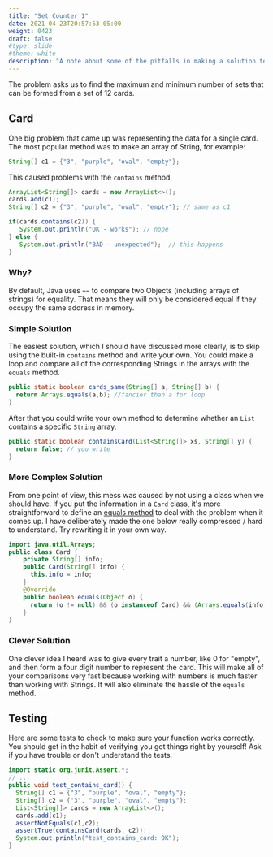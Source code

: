 ```yaml
---
title: "Set Counter 1"
date: 2021-04-23T20:57:53-05:00
weight: 0423
draft: false
#type: slide
#theme: white
description: "A note about some of the pitfalls in making a solution to Set Counter 1 (ProCom 5.0)."
---
```


The problem asks us to find the maximum and minimum number of sets that can be formed from a
set of 12 cards.

## Card

One big problem that came up was representing the data for a single card. The most popular
method was to make an array of String, for example:

```java
String[] c1 = {"3", "purple", "oval", "empty"};
```
    
This caused problems with the `contains` method.

```java
ArrayList<String[]> cards = new ArrayList<>();
cards.add(c1);
String[] c2 = {"3", "purple", "oval", "empty"}; // same as c1

if(cards.contains(c2)) {
   System.out.println("OK - works"); // nope
} else { 
   System.out.println("BAD - unexpected");  // this happens
}
```

### Why?

By default, Java uses `==` to compare two Objects (including arrays of strings) for
equality. That means they will only be considered equal if they occupy the same address in
memory.
    
### Simple Solution

The easiest solution, which I should have discussed more clearly, is to skip using the built-in
`contains` method and write your own. You could make a loop and compare all of the
corresponding Strings in the arrays with the `equals` method.

```java
public static boolean cards_same(String[] a, String[] b) {
  return Arrays.equals(a,b); //fancier than a for loop
}
```

After that you could write your own method to determine whether an `List` contains a
specific `String` array.

```java
public static boolean containsCard(List<String[]> xs, String[] y) {
  return false; // you write
}
```

### More Complex Solution

From one point of view, this mess was caused by not using a class when we should have.  If you
put the information in a `Card` class, it's more straightforward to define an [equals method](https://stackoverflow.com/questions/8180430/how-to-override-equals-method-in-java)
to deal with the problem when it comes up. I have deliberately made the one below really
compressed / hard to understand. Try rewriting it in your own way.

```java
import java.util.Arrays;
public class Card {
    private String[] info;
    public Card(String[] info) {
      this.info = info;
    }
    @Override
    public boolean equals(Object o) {
      return (o != null) && (o instanceof Card) && (Arrays.equals(info, ((Card)o).info));
    }
}
```

### Clever Solution

One clever idea I heard was to give every trait a number, like 0 for
"empty", and then form a four digit number to represent the card. This
will make all of your comparisons very fast because working with
numbers is much faster than working with Strings. It will also
eliminate the hassle of the `equals` method.

## Testing 

Here are some tests to check to make sure your function works correctly.
You should get in the habit of verifying you got things right by yourself!
Ask if you have trouble or don't understand the tests.

```java
import static org.junit.Assert.*;
// ...
public void test_contains_card() {
  String[] c1 = {"3", "purple", "oval", "empty"};
  String[] c2 = {"3", "purple", "oval", "empty"};
  List<String[]> cards = new ArrayList<>();
  cards.add(c1);
  assertNotEquals(c1,c2);
  assertTrue(containsCard(cards, c2));
  System.out.println("test_contains_card: OK");
}
```
